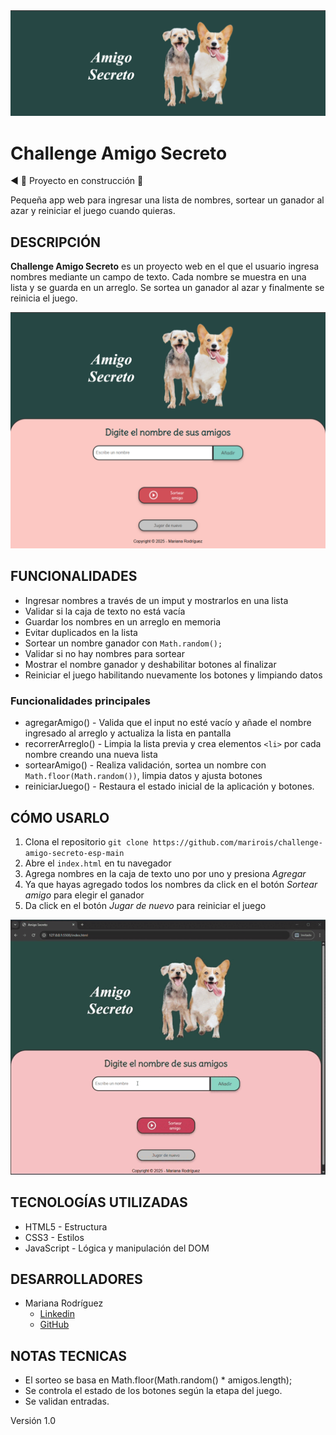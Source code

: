<div align="center">
       <img src="https://github.com/marirois/challenge-amigo-secreto-esp-main/blob/b9644564a842b0cb3c27ca7e107942339d988c24/assets/portada.png" alt="Portada del juego">
</div>

# Challenge Amigo Secreto

:arrow_backward: :nut_and_bolt: Proyecto en construcción :nut_and_bolt:

Pequeña app web para ingresar una lista de nombres, sortear un ganador al azar y reiniciar el juego cuando quieras.

## DESCRIPCIÓN
**Challenge Amigo Secreto** es un proyecto web en el que el usuario ingresa nombres mediante un campo de texto. Cada nombre se muestra en una lista y se guarda en un arreglo. Se sortea un ganador al azar y finalmente se reinicia el juego.

<div align="center">
       <img src="https://github.com/marirois/challenge-amigo-secreto-esp-main/blob/b9644564a842b0cb3c27ca7e107942339d988c24/assets/pantalla-principal.png" alt="Página principal">
</div>

## FUNCIONALIDADES 
* Ingresar nombres a través de un imput y mostrarlos en una lista
* Validar si la caja de texto no está vacía
* Guardar los nombres en un arreglo en memoria
* Evitar duplicados en la lista
* Sortear un nombre ganador con ``Math.random();``
* Validar si no hay nombres para sortear
* Mostrar el nombre ganador y deshabilitar botones al finalizar
* Reiniciar el juego habilitando nuevamente los botones y limpiando datos

### Funcionalidades principales
* agregarAmigo() - Valida que el input no esté vacío y añade el nombre ingresado al arreglo y actualiza la lista en pantalla
* recorrerArreglo() - Limpia la lista previa y crea elementos ``<li>`` por cada nombre creando una nueva lista
* sortearAmigo() - Realiza validación, sortea un nombre con ``Math.floor(Math.random())``, limpia datos y ajusta botones
* reiniciarJuego() - Restaura el estado inicial de la aplicación y botones.

## CÓMO USARLO
1. Clona el repositorio 
    ``git clone https://github.com/marirois/challenge-amigo-secreto-esp-main``
2. Abre el ``index.html`` en tu navegador
3. Agrega nombres en la caja de texto uno por uno y presiona *Agregar*
4. Ya que hayas agregado todos los nombres da click en el botón *Sortear amigo* para elegir el ganador
5. Da click en el botón *Jugar de nuevo* para reiniciar el juego

<div align="center">
       <img src="https://github.com/marirois/challenge-amigo-secreto-esp-main/blob/8bc5e7794cfd64d7fbd43bcbba65b84d5140b25f/assets/grabacion-amigo-secreto.gif" alt="Animación de uso del juego">
</div>

## TECNOLOGÍAS UTILIZADAS
* HTML5 - Estructura
* CSS3 - Estilos
* JavaScript - Lógica y manipulación del DOM

## DESARROLLADORES
* Mariana Rodríguez
  * [Linkedin](https://www.linkedin.com/in/mariana-rodr%C3%ADguez-b19b0048/)
  * [GitHub](https://github.com/marirois)

## NOTAS TECNICAS
* El sorteo se basa en Math.floor(Math.random() * amigos.length);
* Se controla el estado de los botones según la etapa del juego.
* Se validan entradas.

Versión 1.0
